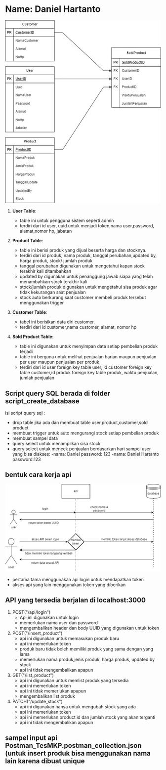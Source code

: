 
# Name:  Daniel Hartanto

<img src="ERD.jpg" alt="database-design" >

1. **User Table**:

   - table ini untuk pengguna sistem seperti admin
   - terdiri dari id user, uuid untuk menjadi token,nama user,password, alamat,nomor hp, jabatan

2. **Product Table**:
   
   - table ini berisi produk yang dijual beserta harga dan stocknya.
   - terdiri dari id produk, nama produk, tanggal perubahan,updated by, harga produk,  stock/ jumlah produk 
   - tanggal perubahan digunakan untuk mengetahui kapan stock terakhir kali ditambahkan
   - updated by digunakan untuk penanggung jawab siapa yang telah menambahkan stock terakhir kali
   - stock/jumlah produk digunakan untuk mengetahui sisa produk agar tidak kekurangan saat penjualan
   - stock auto berkurang saat customer membeli produk tersebut menggunakan trigger
     
3. **Customer Table**:

   - tabel ini berisikan data diri customer.
   - terdiri dari id customer,nama customer, alamat, nomor hp

4. **Sold Product Table**:
   - table ini digunakan untuk menyimpan data setiap pembelian produk terjadi
   - table ini berguna untuk melihat penjualan harian maupun penjualan per user maupun penjualan per produk 
   - terdiri dari id user foreign key table user, id customer foreign key table customer,id produk foreign key table produk, waktu penjualan, jumlah penjualan

## Script query SQL berada di folder script_create_database
isi script query sql :
   - drop table jika ada dan membuat table user,product,customer,sold product
   - membuat trigger untuk auto mengurangi stock setiap pembelian produk
   - membuat sampel data
   - query select untuk menampilkan sisa stock
   - query select untuk mencek penjualan berdasarkan hari
sampel user yang bisa diakses:
-nama: Daniel password: 123
-nama: Daniel Hartanto  password:123
## bentuk cara kerja api
<img src="cara_kerja_api.jpg" alt="database-design" >
   
   - pertama tama menggunakan api login untuk mendapatkan token
   - akses api yang lain menggunakan token yang diberikan

## API yang tersedia berjalan di localhost:3000
1. POST("/api/login")
   - Api ini digunakan untuk login 
   - memerlukan nama user dan password
   - mengembalikan header dan body UUID yang digunakan untuk token 
2. POST("/insert_product")
   - api ini digunakan untuk memasukan produk baru
   - api ini memerlukan token 
   - produk baru tidak boleh memiliki produk yang sama dengan yang lama
   - memerlukan nama produk,jenis produk, harga produk, updated by stock 
   - api ini tidak mengembalikan apapun
3. GET("/list_product")
   - api ini digunakan untuk memlist produk yang tersedia
   - api ini memerlukan token
   - api ini tidak memerlukan apapun
   - mengembalikan list produk
4. PATCH("/update_stock")
   - api ini digunakan hanya untuk mengubah stock yang ada
   - api ini memerlukan token
   - api ini memerlukan product id dan jumlah stock yang akan terganti
   - api ini tidak mengembalikan apapun
## sampel input api Postman_TesMKP.postman_collection.json (untuk insert produk bisa menggunakan nama lain karena dibuat unique
